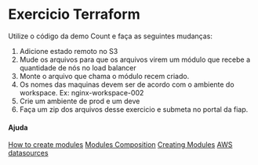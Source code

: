 # Exercicio Terraform

Utilize o código da demo Count e faça as seguintes mudanças:

1. Adicione estado remoto no S3
2. Mude os arquivos para que os arquivos virem um módulo que recebe a quantidade de nós no load balancer
3. Monte o arquivo que chama o módulo recem criado.
4. Os nomes das maquinas devem ser de acordo com o ambiente do workspace. Ex: nginx-workspace-002
5. Crie um ambiente de prod e um deve
6. Faça um zip dos arquivos desse exercicio e submeta no portal da fiap.


#### Ajuda
[How to create modules](https://blog.gruntwork.io/how-to-create-reusable-infrastructure-with-terraform-modules-25526d65f73d)
[Modules Composition](https://www.terraform.io/docs/modules/composition.html)
[Creating Modules](https://www.terraform.io/docs/modules/index.html)
[AWS datasources](https://www.terraform.io/docs/providers/aws/d/instances.html)